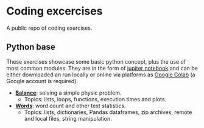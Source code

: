 # Coding excercises
A public repo of coding exercises.

## Python base

These exercises showcase some basic python concept, plus the use of most common modules. They are in the form of [jupiter notebook](https://jupyter.org/) and can be either downloaded an run locally or online via platforms as [Google Colab](https://colab.research.google.com/) (a Google account is required).

- [**Balance**](python/balance.ipynb): solving a simple physic problem.
    - Topics: lists, loops, functions, execution times and plots.
- [**Words**](python/words.ipynb): word count and other text statistics.
    - Topics: lists, dictionaries, Pandas dataframes, zip archives, remote and local files, string manipulation.


